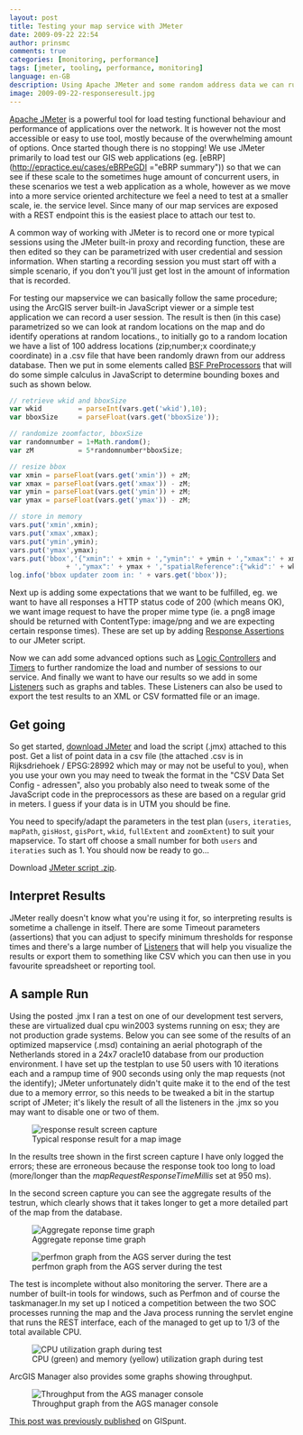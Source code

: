 ```yaml
---
layout: post
title: Testing your map service with JMeter
date: 2009-09-22 22:54
author: prinsmc
comments: true
categories: [monitoring, performance]
tags: [jmeter, tooling, performance, monitoring]
language: en-GB
description: Using Apache JMeter and some random address data we can run performance tests against a mapservice.
image: 2009-09-22-responseresult.jpg
---
```


[Apache JMeter](http://jakarta.apache.org/jmeter/ "JMeter website") is a powerful tool for load 
testing functional behaviour and performance of applications over the network. It is however not 
the most accessible or easy to use tool, mostly because of the overwhelming amount of options. Once 
started though there is no stopping! We use JMeter primarily to load test our GIS web applications 
(eg. [eBRP](http://epractice.eu/cases/eBRPeGDI ="eBRP summary")) so that we can see if these scale 
to the sometimes huge amount of concurrent users, in these scenarios we test a web application as 
a whole, however as we move into a more service oriented architecture we feel a need to test at 
a smaller scale, ie. the service level. Since many of our map services are exposed with a REST 
endpoint this is the easiest place to attach our test to.

A common way of working with JMeter is to record one or more typical sessions using the JMeter 
built-in proxy and recording function, these are then edited so they can be parametrized with 
user credential and session information. When starting a recording session you must start off 
with a simple scenario, if you don't you'll just get lost in the amount of information that is recorded.

For testing our mapservice we can basically follow the same procedure; using the ArcGIS server 
built-in JavaScript viewer or a simple test application we can record a user session. The result 
is then (in this case) parametrized so we can look at random locations on the map and do identify 
operations at random locations., to initially go to a random location we have a list of 100 address 
locations (zip;number;x coordinate;y coordinate) in a .csv file that have been randomly drawn from 
our address database. Then we put in some elements called 
[BSF PreProcessors](http://jakarta.apache.org/jmeter/usermanual/component_reference.html#BSF_PreProcessor "BSF PreProcessor docs") 
that will do some simple calculus in JavaScript to determine bounding boxes and such as shown below.

```javascript
// retrieve wkid and bboxSize
var wkid         = parseInt(vars.get('wkid'),10);
var bboxSize     = parseFloat(vars.get('bboxSize'));

// randomize zoomfactor, bboxSize
var randomnumber = 1+Math.random();
var zM           = 5*randomnumber*bboxSize;

// resize bbox
var xmin = parseFloat(vars.get('xmin')) + zM;
var xmax = parseFloat(vars.get('xmax')) - zM;
var ymin = parseFloat(vars.get('ymin')) + zM;
var ymax = parseFloat(vars.get('ymax')) - zM;

// store in memory
vars.put('xmin',xmin);
vars.put('xmax',xmax);
vars.put('ymin',ymin);
vars.put('ymax',ymax);
vars.put('bbox','{"xmin":' + xmin + ',"ymin":' + ymin + ',"xmax":' + xmax 
              + ',"ymax":' + ymax + ',"spatialReference":{"wkid":' + wkid + '}}');
log.info('bbox updater zoom in: ' + vars.get('bbox'));
```

Next up is adding some expectations that we want to be fulfilled, eg. we want to have all responses 
a HTTP status code of 200 (which means OK), we want image request to have the proper mime type 
(ie. a png8 image should be returned with ContentType: image/png and we are expecting certain 
response times). These are set up by adding 
[Response Assertions](http://jakarta.apache.org/jmeter/usermanual/component_reference.html#Response_Assertion "Response Assertion docs") 
to our JMeter script.

Now we can add some advanced options such as 
[Logic Controllers](http://jakarta.apache.org/jmeter/usermanual/component_reference.html#logic_controllers "Logic Controllers docs") 
and [Timers](http://jakarta.apache.org/jmeter/usermanual/component_reference.html#timers "Timers docs") 
to further randomize the load and number of sessions to our service. And finally we want to have our 
results so we add in some 
[Listeners](http://jakarta.apache.org/jmeter/usermanual/component_reference.html#listeners "Listeners docs") 
such as graphs and tables. These Listeners can also be used to export the test results to an XML 
or CSV formatted file or an image.

## Get going
So get started, [download JMeter](http://jakarta.apache.org/site/downloads/downloads_jmeter.cgi "JMeter download location")
and load the script (.jmx) attached to this post. Get a list of point data in a csv file 
(the attached .csv is in Rijksdriehoek / EPSG:28992 which may or may not be useful to you), 
when you use your own you may need to tweak the format in the "CSV Data Set Config - adressen", 
also you probably also need to tweak some of the JavaScript code in the preprocessors as these are 
based on a regular grid in meters. I guess if your data is in UTM you should be fine.

You need to specify/adapt the parameters in the test plan (`users`, `iteraties`, `mapPath`, `gisHost`, 
`gisPort`, `wkid`, `fullExtent` and `zoomExtent`) to suit your mapservice. To start off choose a small 
number for both `users` and `iteraties` such as 1. You should now be ready to go...

Download [JMeter script .zip](/img/2009-09-22-jmeter_script.zip").


## Interpret Results
JMeter really doesn't know what you're using it for, so interpreting results is sometime a challenge 
in itself. There are some Timeout parameters (assertions) that you can adjust to specify minimum 
thresholds for response times and there's a large number of 
[Listeners](http://jakarta.apache.org/jmeter/usermanual/component_reference.html#listeners "Listeners docs" )
that will help you visualize the results or export them to something like CSV which you can then 
use in you favourite spreadsheet or reporting tool.

## A sample Run
Using the posted .jmx I ran a test on one of our development test servers, these are virtualized 
dual cpu win2003 systems running on esx; they are not production grade systems. Below you can see 
some of the results of an optimized mapservice (.msd) containing an aerial photograph of the 
Netherlands stored in a 24x7 oracle10 database from our production environment. I have set up the 
testplan to use 50 users with 10 iterations each and a rampup time of 900 seconds using only the map 
requests (not the identify); JMeter unfortunately didn't quite make it to the end of the test due to 
a memory errror, so this needs to be tweaked a bit in the startup script of JMeter; it's likely the 
result of all the listeners in the .jmx so you may want to disable one or two of them.

<figure>
  <img src="/img/2009-09-22-responseresult.jpg" alt="response result screen capture">
  <figcaption>Typical response result for a map image</figcaption>
</figure>

In the results tree shown in the first screen capture I have only logged the errors; these are 
erroneous because the response took too long to load (more/longer than the 
<em>mapRequestResponseTimeMillis</em> set at 950 ms).

In the second screen capture you can see the aggregate results of the testrun, which clearly 
shows that it takes longer to get a more detailed part of the map from the database.

<figure>
  <img src="/img/2009-09-22-aggregare_response_time.jpg" alt="Aggregate reponse time graph">
  <figcaption>Aggregate reponse time graph</figcaption>
</figure>

<figure>
  <img src="/img/2009-09-22-perfmon.jpg" alt="perfmon graph from the AGS server during the test">
  <figcaption>perfmon graph from the AGS server during the test</figcaption>
</figure>

The test is incomplete without also monitoring the server. There are a number of built-in tools for 
windows, such as Perfmon and of course the taskmanager.In my set up I noticed a competition between 
the two SOC processes running the map and the Java process running the servlet engine that runs the 
REST interface, each of the managed to get up to 1/3 of the total available CPU.

<figure>
  <img src="/img/2009-09-22-cpu.jpg" alt="CPU utilization graph during test">
  <figcaption>CPU (green) and memory (yellow) utilization graph during test</figcaption>
</figure>

ArcGIS Manager also provides some graphs showing throughput.

<figure>
  <img src="/img/2009-09-22-throughput_by_service.png" alt="Throughput from the AGS manager console">
  <figcaption>Throughput graph from the AGS manager console</figcaption>
</figure>


[This post was previously published](http://gispunt.wordpress.com/2009/09/22/testing-your-map-service-with-jmeter/) 
on GISpunt.
